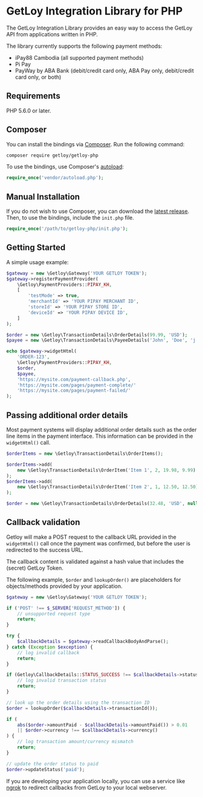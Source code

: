 # GetLoy Integration Library for PHP

The GetLoy Integration Library provides an easy way to access the GetLoy API from applications 
written in PHP.

The library currently supports the following payment methods:

* iPay88 Cambodia (all supported payment methods)
* Pi Pay
* PayWay by ABA Bank (debit/credit card only, ABA Pay only, debit/credit card only, or both)

## Requirements

PHP 5.6.0 or later.

## Composer

You can install the bindings via [Composer](http://getcomposer.org/). Run the following command:

```bash
composer require getloy/getloy-php
```

To use the bindings, use Composer's [autoload](https://getcomposer.org/doc/01-basic-usage.md#autoloading):

```php
require_once('vendor/autoload.php');
```

## Manual Installation

If you do not wish to use Composer, you can download the [latest release](https://github.com/getloy/getloy-php/releases). Then, to use the bindings, include the `init.php` file.

```php
require_once('/path/to/getloy-php/init.php');
```

## Getting Started

A simple usage example:

```php
$gateway = new \Getloy\Gateway('YOUR GETLOY TOKEN');
$gateway->registerPaymentProvider(
    \Getloy\PaymentProviders::PIPAY_KH,
    [
        'testMode' => true,
        'merchantId' => 'YOUR PIPAY MERCHANT ID',
        'storeId' => 'YOUR PIPAY STORE ID',
        'deviceId' => 'YOUR PIPAY DEVICE ID',
    ]
);

$order = new \Getloy\TransactionDetails\OrderDetails(99.99, 'USD');
$payee = new \Getloy\TransactionDetails\PayeeDetails('John', 'Doe', 'j.doe@test.com', '012345678');

echo $gateway->widgetHtml(
    'ORDER-123',
    \Getloy\PaymentProviders::PIPAY_KH,
    $order,
    $payee,
    'https://mysite.com/payment-callback.php',
    'https://mysite.com/pages/payment-complete/'
    'https://mysite.com/pages/payment-failed/'
);
```

## Passing additional order details
Most payment systems will display additional order details such as the order line items in the payment interface. This information can be provided in the `widgetHtml()` call.

```php
$orderItems = new \Getloy\TransactionDetails\OrderItems();

$orderItems->add(
    new \Getloy\TransactionDetails\OrderItem('Item 1', 2, 19.98, 9.99)
);
$orderItems->add(
    new \Getloy\TransactionDetails\OrderItem('Item 2', 1, 12.50, 12.50)
);

$order = new \Getloy\TransactionDetails\OrderDetails(32.48, 'USD', null, $orderItems);
```

## Callback validation

Getloy will make a POST request to the callback URL provided in the `widgetHtml()` call once the payment was confirmed, but before the user is redirected to the success URL.

The callback content is validated against a hash value that includes the (secret) GetLoy Token.

The following example, `$order` and `lookupOrder()` are placeholders for objects/methods provided by your application.

```php
$gateway = new \Getloy\Gateway('YOUR GETLOY TOKEN');

if ('POST' !== $_SERVER['REQUEST_METHOD']) {
    // unsupported request type
    return;
}

try {
    $callbackDetails = $gateway->readCallbackBodyAndParse();
} catch (Exception $exception) {
    // log invalid callback
    return;
}

if (Getloy\CallbackDetails::STATUS_SUCCESS !== $callbackDetails->status()) {
    // log invalid transaction status
    return;
}

// look up the order details using the transaction ID
$order = lookupOrder($callbackDetails->transactionId());

if (
    abs($order->amountPaid - $callbackDetails->amountPaid()) > 0.01
    || $order->currency !== $callbackDetails->currency()
) {
    // log transaction amount/currency mismatch
    return;
}

// update the order status to paid
$order->updateStatus('paid');
```

If you are developing your application locally, you can use a service like [ngrok](https://ngrok.com/) to redirect callbacks from GetLoy to your local webserver.
